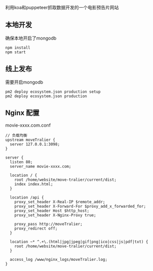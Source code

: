 利用koa和puppeteer抓取数据开发的一个电影预告片网站

## 本地开发
确保本地开启了mongodb
```
npm install 
npm start
```

## 线上发布

需要开启mongodb

```
pm2 deploy ecosystem.json production setup
pm2 deploy ecosystem.json production  
```

## Nginx 配置
movie-xxxx.com.conf
```
// 负载均衡
upstream moveTralier {
  server 127.0.0.1:3098;
}

server {
  listen 80;
  server_name movie-xxxx.com;

  location / {
    root /home/website/move-tralier/current/dist;
    index index.html;
  }

  location /api {
    proxy_set_header X-Real-IP $remote_addr;
    proxy_set_header X-Forward-For $proxy_add_x_forwarded_for;
    proxy_set_header Host $http_host;
    proxy_set_header X-Nginx-Proxy true;

    proxy_pass http://moveTralier;
    proxy_redirect off;
  }

  location ~* ^.+\.(html|jpg|jpeg|gif|png|ico|css|js|pdf|txt) {
    root /home/website/move-tralier/current/dist;
  }

  access_log /www/nginx_logs/moveTralier.log;
}
```